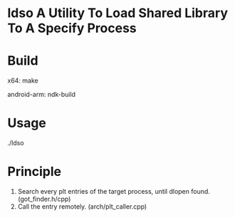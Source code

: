 ldso A Utility To Load Shared Library To A Specify Process
===

Build
===
x64: make

android-arm: ndk-build

Usage
===
./ldso <your pid> <your so path>

Principle
===
1. Search every plt entries of the target process, until dlopen found. (got_finder.h/cpp)
2. Call the entry remotely. (arch/plt_caller.cpp)
